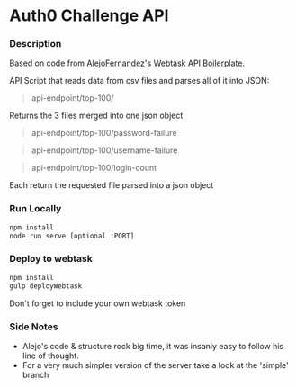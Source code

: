 # Auth0 Challenge API

### Description

Based on code from [AlejoFernandez](https://github.com/AlejoFernandez)'s [Webtask API Boilerplate](https://github.com/AlejoFernandez/webtask-api-boilerplate).

API Script that reads data from csv files and parses all of it into JSON:

> api-endpoint/top-100/

Returns the 3 files merged into one json object


> api-endpoint/top-100/password-failure

> api-endpoint/top-100/username-failure

> api-endpoint/top-100/login-count


Each return the requested file parsed into a json object


### Run Locally

```sh
npm install
node run serve [optional :PORT]
```

### Deploy to webtask
```sh
npm install
gulp deployWebtask
```

Don't forget to include your own webtask token

### Side Notes

- Alejo's code & structure rock big time, it was insanly easy to follow his line of thought.
- For a very much simpler version of the server take a look at the 'simple' branch